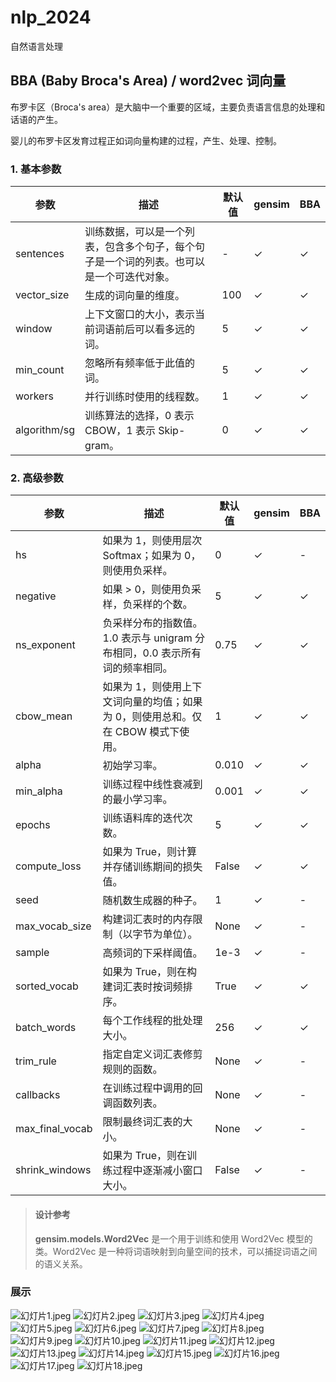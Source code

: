 # nlp_2024
自然语言处理


## BBA (Baby Broca's Area) / word2vec 词向量

布罗卡区（Broca's area）是大脑中一个重要的区域，主要负责语言信息的处理和话语的产生。

婴儿的布罗卡区发育过程正如词向量构建的过程，产生、处理、控制。



### 1. 基本参数
| 参数          | 描述                                                                                   | 默认值 | gensim | BBA  |
|---------------|----------------------------------------------------------------------------------------|--------|------|------|
| sentences     | 训练数据，可以是一个列表，包含多个句子，每个句子是一个词的列表。也可以是一个可迭代对象。 | -      | ✓   | ✓    |
| vector_size   | 生成的词向量的维度。                                                                   | 100    | ✓   | ✓    |
| window        | 上下文窗口的大小，表示当前词语前后可以看多远的词。                                     | 5      | ✓   | ✓    |
| min_count     | 忽略所有频率低于此值的词。                                                             | 5      | ✓   | ✓    |
| workers       | 并行训练时使用的线程数。                                                               | 1      | ✓   | ✓    |
| algorithm/sg            | 训练算法的选择，0 表示 CBOW，1 表示 Skip-gram。                                        | 0      | ✓   | ✓    |


### 2. 高级参数
| 参数          | 描述                                                                                   | 默认值 | gensim | BBA  |
|---------------|----------------------------------------------------------------------------------------|--------|------|------|
| hs            | 如果为 1，则使用层次 Softmax；如果为 0，则使用负采样。                                 | 0      | ✓   | -    |
| negative      | 如果 > 0，则使用负采样，负采样的个数。                                                 | 5      | ✓   | ✓    |
| ns_exponent   | 负采样分布的指数值。1.0 表示与 unigram 分布相同，0.0 表示所有词的频率相同。              | 0.75   | ✓   | ✓    |
| cbow_mean     | 如果为 1，则使用上下文词向量的均值；如果为 0，则使用总和。仅在 CBOW 模式下使用。         | 1      | ✓   | ✓    |
| alpha         | 初始学习率。                                                                           | 0.010  | ✓   | ✓    |
| min_alpha     | 训练过程中线性衰减到的最小学习率。                                                     | 0.001 | ✓   | ✓    |
| epochs        | 训练语料库的迭代次数。                                                                 | 5      | ✓   | ✓    |
| compute_loss  | 如果为 True，则计算并存储训练期间的损失值。                                             | False  | ✓   | ✓    |
| seed          | 随机数生成器的种子。                                                                   | 1      | ✓   | -    |
| max_vocab_size| 构建词汇表时的内存限制（以字节为单位）。                                                | None   | ✓   | -    |
| sample        | 高频词的下采样阈值。                                                                   | 1e-3   | ✓   | -    |
| sorted_vocab  | 如果为 True，则在构建词汇表时按词频排序。                                                  | True      | ✓   | ✓    |
| batch_words   | 每个工作线程的批处理大小。                                                             | 256  | ✓   | ✓    |
| trim_rule     | 指定自定义词汇表修剪规则的函数。                                                       | None   | ✓   | -    |
| callbacks         | 在训练过程中调用的回调函数列表。                                                       | None   | ✓   | -    |
| max_final_vocab   | 限制最终词汇表的大小。                                                                 | None   | ✓   | -    |
| shrink_windows    | 如果为 True，则在训练过程中逐渐减小窗口大小。                                           | False  | ✓   | -    |


> #### 设计参考<br/>
> **gensim.models.Word2Vec** 是一个用于训练和使用 Word2Vec 模型的类。Word2Vec 是一种将词语映射到向量空间的技术，可以捕捉词语之间的语义关系。


### 展示

![幻灯片1.jpeg](pic/幻灯片1.jpeg)
![幻灯片2.jpeg](pic/幻灯片2.jpeg)
![幻灯片3.jpeg](pic/幻灯片3.jpeg)
![幻灯片4.jpeg](pic/幻灯片4.jpeg)
![幻灯片5.jpeg](pic/幻灯片5.jpeg)
![幻灯片6.jpeg](pic/幻灯片6.jpeg)
![幻灯片7.jpeg](pic/幻灯片7.jpeg)
![幻灯片8.jpeg](pic/幻灯片8.jpeg)
![幻灯片9.jpeg](pic/幻灯片9.jpeg)
![幻灯片10.jpeg](pic/幻灯片10.jpeg)
![幻灯片11.jpeg](pic/幻灯片11.jpeg)
![幻灯片12.jpeg](pic/幻灯片12.jpeg)
![幻灯片13.jpeg](pic/幻灯片13.jpeg)
![幻灯片14.jpeg](pic/幻灯片14.jpeg)
![幻灯片15.jpeg](pic/幻灯片15.jpeg)
![幻灯片16.jpeg](pic/幻灯片16.jpeg)
![幻灯片17.jpeg](pic/幻灯片17.jpeg)
![幻灯片18.jpeg](pic/幻灯片18.jpeg)